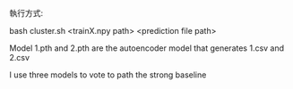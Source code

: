 執行方式:

bash cluster.sh  <trainX.npy path\>  <prediction file path\>

Model 1.pth and 2.pth are the autoencoder model that generates 1.csv and 2.csv

I use three models to vote to path the strong baseline


